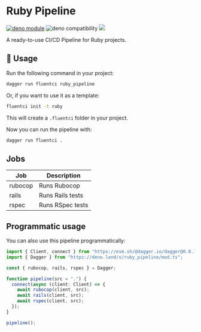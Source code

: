 # Ruby Pipeline

[![deno module](https://shield.deno.dev/x/ruby_pipeline)](https://deno.land/x/ruby_pipeline)
![deno compatibility](https://shield.deno.dev/deno/^1.34)
[![](https://img.shields.io/codecov/c/gh/fluent-ci-templates/ruby-pipeline)](https://codecov.io/gh/fluent-ci-templates/ruby-pipeline)

A ready-to-use CI/CD Pipeline for Ruby projects.

## 🚀 Usage

Run the following command in your project:

```bash
dagger run fluentci ruby_pipeline
```

Or, if you want to use it as a template:

```bash
fluentci init -t ruby
```

This will create a `.fluentci` folder in your project.

Now you can run the pipeline with:

```bash
dagger run fluentci .
```

## Jobs

| Job           | Description       |
| ------------- | ----------------- |
| rubocop       | Runs Rubocop      |
| rails         | Runs Rails tests  |
| rspec         | Runs RSpec tests  |

## Programmatic usage

You can also use this pipeline programmatically:

```ts
import { Client, connect } from "https://esm.sh/@dagger.io/dagger@0.8.1";
import { Dagger } from "https://deno.land/x/ruby_pipeline/mod.ts";

const { rubocop, rails, rspec } = Dagger;

function pipeline(src = ".") {
  connect(async (client: Client) => {
    await rubocop(client, src);
    await rails(client, src);
    await rspec(client, src);
  });
}

pipeline();
```
